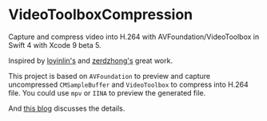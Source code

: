 # VideoToolboxCompression

Capture and compress video into H.264 with AVFoundation/VideoToolbox in Swift 4 with Xcode 9 beta 5.

Inspired by [loyinlin's](https://github.com/loyinglin/LearnVideoToolBox) and [zerdzhong's](https://github.com/zerdzhong/SwfitH264Demo) great work.

This project is based on `AVFoundation` to preview and capture uncompressed `CMSampleBuffer` and `VideoToolbox` to compress into H.264 file. You could use `mpv` or `IINA` to preview the generated file.

And [this blog](https://tomisacat.xyz/tech/2017/08/21/iOS-hardware-accelerate-codec-with-videotoolbox.html) discusses the details.


